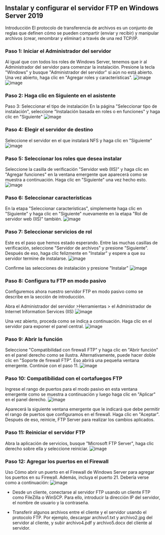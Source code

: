 ## Instalar y configurar el servidor FTP en Windows Server 2019

Introducción
El protocolo de transferencia de archivos es un conjunto de reglas que definen cómo se pueden compartir (enviar y recibir) y manipular archivos (crear, renombrar y eliminar) a través de una red TCP/IP. 

### Paso 1: Iniciar el Administrador del servidor
Al igual que con todos los roles de Windows Server, tenemos que ir al Administrador del servidor para comenzar la instalación. Presione la tecla "Windows" y busque "Administrador del servidor" si aún no está abierto. Una vez abierto, haga clic en "Agregar roles y características".
![image](https://github.com/calles/GII_Redes/assets/22343642/f27bb1f1-6a63-4ed3-b567-a340b958388e)
![image](https://github.com/calles/GII_Redes/assets/22343642/47afb4f2-6969-4c10-b455-98d2295baf2f)

### Paso 2: Haga clic en Siguiente en el asistente
Paso 3: Seleccionar el tipo de instalación
En la página "Seleccionar tipo de instalación", seleccione "Instalación basada en roles o en funciones" y haga clic en "Siguiente"
![image](https://github.com/calles/GII_Redes/assets/22343642/4fbf43c3-1fbc-4188-ab3b-782c401499a4)

### Paso 4: Elegir el servidor de destino
Seleccione el servidor en el que instalará NFS y haga clic en "Siguiente"
![image](https://github.com/calles/GII_Redes/assets/22343642/c3d41229-e33b-4002-805a-2983f2eb20be)

### Paso 5: Seleccionar los roles que desea instalar
Seleccione la casilla de verificación "Servidor web (IIS)" y haga clic en "Agregar funciones" en la ventana emergente que aparecerá como se muestra a continuación. Haga clic en "Siguiente" una vez hecho esto.
![image](https://github.com/calles/GII_Redes/assets/22343642/642db7db-8579-4797-8a3e-b0d00f51af02)

### Paso 6: Seleccionar características
En la etapa "Seleccionar características", simplemente haga clic en "Siguiente" y haga clic en "Siguiente" nuevamente en la etapa "Rol de servidor web (IIS)" también.
![image](https://github.com/calles/GII_Redes/assets/22343642/45c5321c-908d-437a-b89d-7cb83c275de8)

### Paso 7: Seleccionar servicios de rol
Este es el paso que hemos estado esperando. Entre las muchas casillas de verificación, seleccione "Servidor de archivos" y presione "Siguiente". Después de eso, haga clic felizmente en "Instalar" y espere a que su servidor termine de instalarse.
![image](https://github.com/calles/GII_Redes/assets/22343642/b4a359ff-e784-4254-81d6-41046d5023c7)

Confirme las selecciones de instalación y presione "Instalar"
![image](https://github.com/calles/GII_Redes/assets/22343642/eb38b644-df4f-4591-8901-82c5920208a8)

### Paso 8: Configura tu FTP en modo pasivo
Configuremos ahora nuestro servidor FTP en modo pasivo como se describe en la sección de introducción.

Abra el Administrador del servidor >Herramientas > el Administrador de Internet Information Services (IIS)
![image](https://github.com/calles/GII_Redes/assets/22343642/d0ae1438-ee74-4447-b139-cc36ffdfd0b0)


Una vez abierto, proceda como se indica a continuación. Haga clic en el servidor para exponer el panel central.
![image](https://github.com/calles/GII_Redes/assets/22343642/ff97532a-43c1-49b0-8810-37242d36b092)


### Paso 9: Abrir la función
Seleccione "Compatibilidad con firewall FTP" y haga clic en "Abrir función" en el panel derecho como se ilustra. Alternativamente, puede hacer doble clic en "Soporte de firewall FTP". Eso abrirá una pequeña ventana emergente. Continúe con el paso 11.
![image](https://github.com/calles/GII_Redes/assets/22343642/7eda556a-ff77-48c7-afc7-b379928b0889)


### Paso 10: Compatibilidad con el cortafuegos FTP
Ingrese el rango de puertos para el modo pasivo en esta ventana emergente como se muestra a continuación y luego haga clic en "Aplicar" en el panel derecho.
![image](https://github.com/calles/GII_Redes/assets/22343642/7d16d312-b9b1-425c-b0f6-c41fac9d34b4)


Aparecerá la siguiente ventana emergente que le indicará que debe permitir el rango de puertos que configuramos en el firewall. Haga clic en "Aceptar". Después de eso, reinicie, FTP Server para realizar los cambios aplicados.

### Paso 11: Reiniciar el servidor FTP
Abra la aplicación de servicios, busque "Microsoft FTP Server", haga clic derecho sobre ella y seleccione reiniciar.
![image](https://github.com/calles/GII_Redes/assets/22343642/235f08e7-d804-4b17-8069-f455d66b06e9)

### Paso 12: Agregar los puertos en el Firewall
Uso Cómo abrir un puerto en el Firewall de Windows Server para agregar los puertos en su Firewall. Además, incluya el puerto 21. Debería verse como a continuación:
![image](https://github.com/calles/GII_Redes/assets/22343642/6ad5c8ff-4ae2-493d-b684-5ab94bedc648)


* Desde un cliente, conectarse al servidor FTP usando un cliente FTP como FileZilla o WinSCP. Para ello, introducir la dirección IP del servidor, el nombre de usuario y la contraseña.

* Transferir algunos archivos entre el cliente y el servidor usando el protocolo FTP. Por ejemplo, descargar archivo1.txt y archivo2.jpg del servidor al cliente, y subir archivo4.pdf y archivo5.docx del cliente al servidor.
